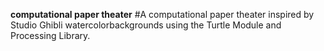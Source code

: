 **computational paper theater**
#A computational paper theater inspired by Studio Ghibli watercolorbackgrounds using the Turtle Module and Processing Library.
